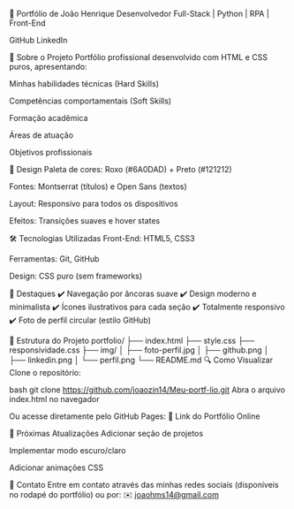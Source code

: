 📌 Portfólio de João Henrique
Desenvolvedor Full-Stack | Python | RPA | Front-End

GitHub
LinkedIn

🚀 Sobre o Projeto
Portfólio profissional desenvolvido com HTML e CSS puros, apresentando:

Minhas habilidades técnicas (Hard Skills)

Competências comportamentais (Soft Skills)

Formação acadêmica

Áreas de atuação

Objetivos profissionais

🎨 Design
Paleta de cores: Roxo (#6A0DAD) + Preto (#121212)

Fontes: Montserrat (títulos) e Open Sans (textos)

Layout: Responsivo para todos os dispositivos

Efeitos: Transições suaves e hover states

🛠 Tecnologias Utilizadas
Front-End: HTML5, CSS3

Ferramentas: Git, GitHub

Design: CSS puro (sem frameworks)

🌟 Destaques
✔️ Navegação por âncoras suave
✔️ Design moderno e minimalista
✔️ Ícones ilustrativos para cada seção
✔️ Totalmente responsivo
✔️ Foto de perfil circular (estilo GitHub)

📂 Estrutura do Projeto
portfolio/
├── index.html
├── style.css
├── responsividade.css
├── img/
│   ├── foto-perfil.jpg
│   ├── github.png
│   ├── linkedin.png
│   └── perfil.png
└── README.md
🔍 Como Visualizar
Clone o repositório:

bash
git clone https://github.com/joaozin14/Meu-portf-lio.git
Abra o arquivo index.html no navegador

Ou acesse diretamente pelo GitHub Pages:
🔗 Link do Portfólio Online

📌 Próximas Atualizações
Adicionar seção de projetos

Implementar modo escuro/claro

Adicionar animações CSS

📧 Contato
Entre em contato através das minhas redes sociais (disponíveis no rodapé do portfólio) ou por:
✉️ joaohms14@gmail.com